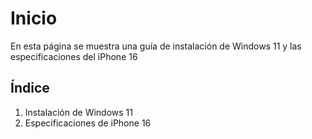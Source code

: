 # Inicio
En esta página se muestra una guía de instalación de Windows 11 y las especificaciones del iPhone 16

## Índice 
1. Instalación de Windows 11
2. Especificaciones de iPhone 16